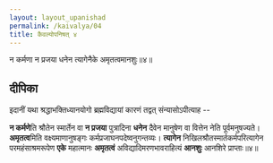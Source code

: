```yaml
---
layout: layout_upanishad
permalink: /kaivalya/04
title: कैवल्योपनिषत् ४
---
```


<div class="mulam" markdown="1">
न कर्मणा न प्रजया धनेन त्यागेनैके अमृतत्वमानशुः॥४॥
</div>

## दीपिका

इदानीं यथा श्रद्धाभक्तिध्यानयोगो ब्रह्मविद्यायां कारणं तद्वत् संन्यासोऽपीत्याह --

**न कर्मणे**ति श्रौतेन स्मार्तेन वा **न प्रजया** पुत्रादिना **धनेन** दैवेन मानुषेण वा वित्तेन नेति पूर्वमनुषज्यते। **अमृतत्व**मिति वक्ष्यमाणानुषङ्गः कर्मप्रजाघनपदेष्वनुगन्तव्यः। **त्यागेन** निखिलश्रौतस्मार्तकर्मपरित्यागेन परमहंसाश्रमरूपेण **एके** महात्मानः **अमृतत्वं** अविद्यादिमरणभावराहित्यं **आनशुः** आनशिरे प्राप्ताः॥४॥